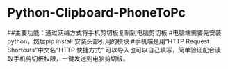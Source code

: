 # Python-Clipboard-PhoneToPc
##主要功能：通过网络方式将手机剪切板复制到电脑剪切板
#电脑端需要先安装python，然后pip install 安装头部引用的模块
#手机端是用“HTTP Request Shortcuts”中文名“HTTP 快捷方式” 可以导入也可以自己填写，简单验证配合读取手机剪切板权限，一键发送到电脑剪切板。

